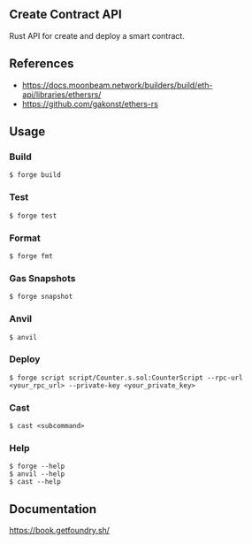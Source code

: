 ## Create Contract API

Rust API for create and deploy a smart contract.

## References

- https://docs.moonbeam.network/builders/build/eth-api/libraries/ethersrs/
- https://github.com/gakonst/ethers-rs

## Usage

### Build

```shell
$ forge build
```

### Test

```shell
$ forge test
```

### Format

```shell
$ forge fmt
```

### Gas Snapshots

```shell
$ forge snapshot
```

### Anvil

```shell
$ anvil
```

### Deploy

```shell
$ forge script script/Counter.s.sol:CounterScript --rpc-url <your_rpc_url> --private-key <your_private_key>
```

### Cast

```shell
$ cast <subcommand>
```

### Help

```shell
$ forge --help
$ anvil --help
$ cast --help
```

## Documentation

https://book.getfoundry.sh/
